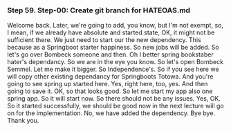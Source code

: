 ### Step 59. Step-00: Create git branch for HATEOAS.md
Welcome back. Later, we're going to add, you know, but I'm not exempt, so, I mean, if we already have absolute and started state, OK, it might not be sufficient there. We just need to start our the new dependency. This because as a Springboot starter happiness. So new jobs will be added. So let's go over Bombeck someone and then. Oh I better spring bookstaber hater's dependancy. So we are in the eye you know. So let's open Bombeck Semmel. Let me make it bigger. So Independence's. So if you see here we will copy other existing dependancy for Springboots Totowa. And you're going to see spring up started here. Yes, right here, too, yes. And then going to save it. OK, so that looks good. So let me start my app also one spring app. So it will start now. So there should not be any issues. Yes, OK. So it started successfully, we should be good now in the next lecture will go on for the implementation. No, we have added the dependency. Bye bye. Thank you. 